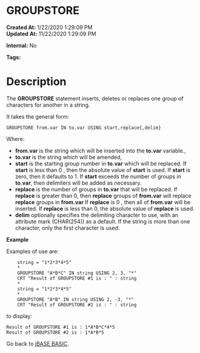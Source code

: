 # GROUPSTORE

**Created At:** 1/22/2020 1:29:09 PM  
**Updated At:** 11/22/2020 1:29:09 PM 

**Internal:** No  

**Tags:**
<badge text='groupstore' vertical='middle' />

# Description

The **GROUPSTORE** statement inserts, deletes or replaces one group of characters for another in a string. 

It takes the general form:

```
GROUPSTORE from.var IN to.var USING start,replace{,delim}
```

Where:

- **from.var** is the string which will be inserted into the **to.var** variable.,
- **to.var** is the string which will be amended,
- **start** is the starting group number in **to.var** which will be replaced. If **start** is less than 0 , then the absolute value of **start** is used. If **start** is zero, then it defaults to 1. If **start** exceeds the number of groups in **to.var**, then delimiters will be added as necessary.
- **replace** is the number of groups in **to.var** that will be replaced. If **replace** is greater than 0, then **replace** groups of **from.var** will replace **replace** groups in **from.var** If **replace** is 0 , then all of **from.var** will be inserted. If **replace** is less than 0, the absolute value of **replace** is used.
- **delim** optionally specifies the delimiting character to use, with an attribute mark (CHAR(254)) as a default. If the string is more than one character, only the first character is used.

**Example**


Examples of use are:

```
    string = "1*2*3*4*5"
    *
    GROUPSTORE "A*B*C" IN string USING 2, 3, "*"
    CRT "Result of GROUPSTORE #1 is : " : string
    *
    string = "1*2*3*4*5"
    *
    GROUPSTORE "A*B" IN string USING 2, -3, "*"
    CRT "Result of GROUPSTORE #2 is : " : string
```

to display:

```
Result of GROUPSTORE #1 is : 1*A*B*C*4*5
Result of GROUPSTORE #2 is : 1*A*B*5
```


Go back to [jBASE BASIC](./../jbase-basic-programmers-reference-guide).
